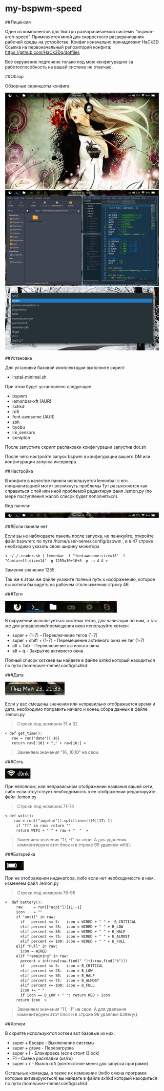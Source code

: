 # my-bspwm-speed

##Лицензия

Один из компонентов для быстро разворачиваемой системы "bspwm-arch-speed"
Применяется мной для скоростного разворачивания рабочей среды на устройстве.
Конфиг изначально принадлежит HaCk3D
Ссылка на первоначальный репозиторий конфига: https://github.com/HaCk3Dq/dotfiles

Все окружение подточено только под мою конфигурацию за работоспособность на вашей системе не отвечаю.

##Обзор

Обзорные скриншоты конфига.

<img src='/images/scrot.png'>

<img src='/images/code.png'>

<img src='/images/rofi.png'>

##Установка

Для установки базовой комплектации выполните скрипт

* instal-minimal.sh

При этом будет установлено следующее

* bspwm
* lemonbar-xft (AUR)
* sxhkd
* rofi
* font-awesome (AUR)
* zsh
* byobu
* lm_sensors
* compton

После запустите скрипт распаковки конфигурации запустив dot.sh

После чего настройте запуск bspwm в конфигурации вашего DM или конфигурации запуска иксервера.

##Настройка

В конфиге в качестве панели используется lemonbar с его инициализацией могут возникнуть проблемы
Тут разъясняется как справиться с той или иной проблемой редактируя фаил .lemon.py (по мере поступления жалоб список будет пополняться).

Вид панели:

<img src='/images/panel.png'>

###Если панели нет

Если вы не наблюдаете панель после запуска, не паникуйте, откройте файл bspwmrc по пути /home/user-neme/.config/bspwm , и в 47 строке необходимо указать свою ширину монитора

	< ~/./.reader.sh | lemonbar -f "fontawesome:size=18" -f "Cantarell:size=14" -g 1255x30+10+8 -p -u 4 & >

Заменяя значение 1255

Так же в этом же файле укажите полный путь к изображению, которое вы хотели бы видеть на рабочем столе изменив строку 46.

###Теги

<img src='/images/tag.png'>

В окружении иcпользуеться система тегов, для навигации по ним, а так же для управления/премещения окон используйте хоткеи:

* super + {1-7} -  Переключение тегов (1-7)
* super + shift + {1-7} - Перемещение активного окна не тег (1-7)
* alt + Tab - Переключение активного окна
* alt + q - Закрытие активного окна

Полный список хоткеев вы найдете в файле sxhkd который находиться по пути /home/user-neme/.config/sxhkd .

###Дата

<img src='/images/time.png'>

Если у вас смещены значения или неправильно отображается время и дата, необходимо поправить начало и конец сбора данных в файле .lemon.py 

>Строки под номером 31 и 32

	< def get_time():
       raw = run("date")[:16]
       return raw[:10] + "," + raw[10:] >

>Заменяем значения "16, 10,10" на свои.

###Сеть

<img src='/images/net.png'>

При неполном, или неправильном отображении названия вашей сети, либо если отсутствует необходимость в ее отображении редактируйте файл  .lemon.py 

>Строки под номером 71-74

	< def wifi():
        raw = run(["iwgetid"]).splitlines()[0][17:-1]
         if "ff" in raw: return ""
         return WIFI + " " + raw + "  "  >

>Заменяем значения "17, -1" на свои.
>А для удаления комментируем этот блок и в строке 99 удаляем wifi().

###Батарейка

<img src='/images/bat.png'>

При не отображении индикатора, либо если нет необходимости в нем, изменяем файл  .lemon.py 

>Строки под номером 76-96

	<  def battery():
         raw     = run(["acpi"])[11:-1]
         icon    = ""
         if "until" in raw:
           if   percent <= 5:   icon = WIRED + " " +  B_CRITICAL
           elif percent <= 25:  icon = WIRED + " " + B_LOW
           elif percent <= 50:  icon = WIRED + " " + B_HALF
           elif percent <= 75:  icon = WIRED + " " + B_ALMOST
           elif percent <= 100: icon = WIRED + " " + B_FULL
         elif "Full" in raw:
           icon = WIRED
         elif "remaining" in raw:
           percent = int(raw[raw.find(" ")+1:raw.find("%")])
           if   percent <= 5:   icon = B_CRITICAL
           elif percent <= 25:  icon = B_LOW
           elif percent <= 50:  icon = B_HALF
           elif percent <= 75:  icon = B_ALMOST
           elif percent <= 100: icon = B_FULL
           icon += " "
           if icon == B_LOW + " ": return RED + icon
         return icon  >

>Заменяем значения "11, -1" на свои.
>А для удаления комментируем этот блок и в строке 99 удаляем battery().

##Хоткеи

В скрипте используются хоткеи вот базовые из них.

* super + Escape   -   Выключение системы
* super + grave    -   Перезагрузка
* super + l        -   Блокировка (если стоит i3lock)
* F1               -   Смена раскладки (us/ru)
* super + r        -   Вызов rofi (контекстное меню для запуска программ)

Остальные команды, а также их изменение (либо смена программ которые активируються) вы найдете в файле sxhkd который находиться по пути /home/user-neme/.config/sxhkd .
